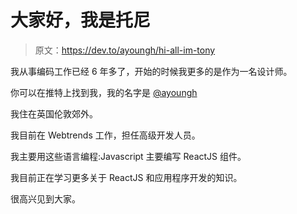 # 大家好，我是托尼

> 原文：<https://dev.to/ayoungh/hi-all-im-tony>

我从事编码工作已经 6 年多了，开始的时候我更多的是作为一名设计师。

你可以在推特上找到我，我的名字是 [@ayoungh](https://twitter.com/ayoungh)

我住在英国伦敦郊外。

我目前在 Webtrends 工作，担任高级开发人员。

我主要用这些语言编程:Javascript 主要编写 ReactJS 组件。

我目前正在学习更多关于 ReactJS 和应用程序开发的知识。

很高兴见到大家。